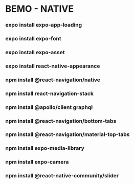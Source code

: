 # BEMO - NATIVE

### expo install expo-app-loading

### expo install expo-font

### expo install expo-asset

### expo install react-native-appearance

### npm install @react-navigation/native

### npm install react-navigation-stack

### npm install @apollo/client graphql

### npm install @react-navigation/bottom-tabs

### npm install @react-navigation/material-top-tabs

### npm install expo-media-library

### npm install expo-camera

### npm install @react-native-community/slider